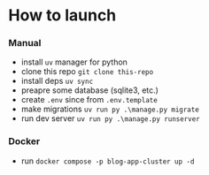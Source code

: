 # How to launch

### Manual
- install `uv` manager for python
- clone this repo `git clone this-repo`
- install deps `uv sync`
- preapre some database (sqlite3, etc.)
- create `.env` since from `.env.template`
- make migrations `uv run py .\manage.py migrate`
- run dev server `uv run py .\manage.py runserver`

### Docker
- run `docker compose -p blog-app-cluster up -d`